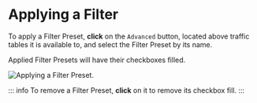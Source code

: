 # Applying a Filter

To apply a Filter Preset, **click** on the `Advanced` button, located above traffic tables it is available to, and select the Filter Preset by its name.

Applied Filter Presets will have their checkboxes filled.

<img alt="Applying a Filter Preset." src="/_images/filters_select.png" center>

::: info
To remove a Filter Preset, **click** on it to remove its checkbox fill.
:::
